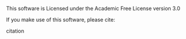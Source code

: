This software is Licensed under the Academic Free License version 3.0


If you make use of this software, please cite:

citation
